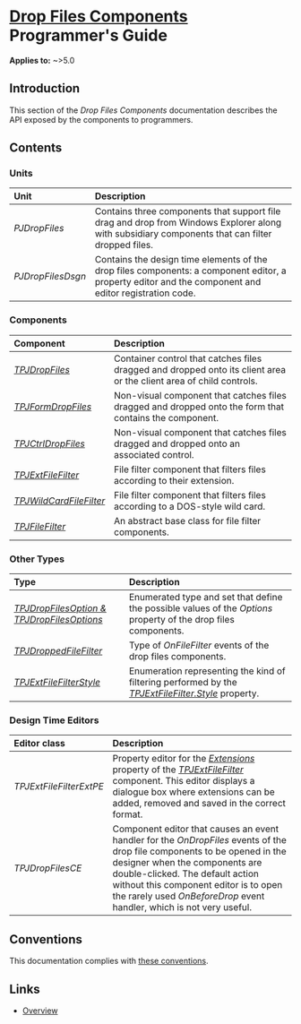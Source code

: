 # [Drop Files Components](../index.md) Programmer's Guide

**Applies to:** ~>5.0

## Introduction

This section of the _Drop Files Components_ documentation describes the API exposed by the components to programmers.

## Contents

### Units

| Unit | Description |
|:-----|:------------|
| _PJDropFiles_ | Contains three components that support file drag and drop from Windows Explorer along with subsidiary components that can filter dropped files. |
| _PJDropFilesDsgn_ | Contains the design time elements of the drop files components: a component editor, a property editor and the component and editor registration code. |

### Components

| Component | Description |
|:----------|:------------|
| _[TPJDropFiles](./API/TPJDropFiles.md)_ | Container control that catches files dragged and dropped onto its client area or the client area of child controls. |
| _[TPJFormDropFiles](./API/TPJFormDropFiles.md)_ | Non-visual component that catches files dragged and dropped onto the form that contains the component. |
| _[TPJCtrlDropFiles](./API/TPJCtrlDropFiles.md)_ | Non-visual component that catches files dragged and dropped onto an associated control. |
| _[TPJExtFileFilter](./API/TPJExtFileFilter.md)_ | File filter component that filters files according to their extension. |
| _[TPJWildCardFileFilter](./API/TPJWildCardFileFilter.md)_ | File filter component that filters files according to a DOS-style wild card. |
| _[TPJFileFilter](./API/TPJFileFilter.md)_ | An abstract base class for file filter components. |

### Other Types

| Type | Description |
|:-----|:------------|
| _[TPJDropFilesOption & TPJDropFilesOptions](./API/TPJDropFilesOptions.md)_ | Enumerated type and set that define the possible values of the _Options_ property of the drop files components. |
| _[TPJDroppedFileFilter](./API/TPJDroppedFileFilter.md)_ | Type of _OnFileFilter_ events of the drop files components. |
| _[TPJExtFileFilterStyle](./API/TPJExtFileFilterStyle.md)_ | Enumeration representing the kind of filtering performed by the _[TPJExtFileFilter.Style](./API/TPJExtFileFilter-Style.md)_ property. |


### Design Time Editors

| Editor class | Description |
|:-------------|:------------|
| _TPJExtFileFilterExtPE_ | Property editor for the _[Extensions](./API/TPJExtFileFilter-Extensions.md)_ property of the _[TPJExtFileFilter](./API/TPJExtFileFilter.md)_ component. This editor displays a dialogue box where extensions can be added, removed and saved in the correct format. |
| _TPJDropFilesCE_ | Component editor that causes an event handler for the _OnDropFiles_ events of the drop file components to be opened in the designer when the components are double-clicked. The default action without this component editor is to open the rarely used _OnBeforeDrop_ event handler, which is not very useful. |

## Conventions

This documentation complies with [these conventions](../../common/conventions.md).
## Links

* [Overview](./Overview.md)
